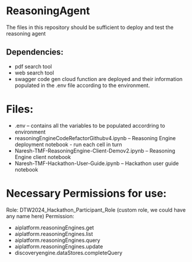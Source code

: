 # ReasoningAgent

The files in this repository should be sufficient to deploy and test the reasoning agent

## Dependencies:
* pdf search tool
* web search tool
* swagger code gen cloud function
are deployed and their information populated in the .env file according to the environment.

# Files:
* .env – contains all the variables to be populated accordring to environment
* reasoningEngineCodeRefactorGithubv4.ipynb – Reasoning Engine deployment notebook - run each cell in turn
* Naresh-TMF-ReasoningEngine-Client-Demov2.ipynb – Reasoning Engine client notebook
* Naresh-TMF-Hackathon-User-Guide.ipynb – Hackathon user guide notebook

# Necessary Permissions for use:
Role: DTW2024_Hackathon_Participant_Role (custom role, we could have any name here)
Permission:
* aiplatform.reasoningEngines.get
* aiplatform.reasoningEngines.list
* aiplatform.reasoningEngines.query
* aiplatform.reasoningEngines.update
* discoveryengine.dataStores.completeQuery
